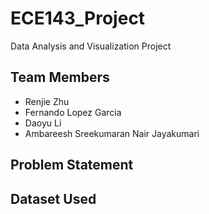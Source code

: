 # ECE143_Project
Data Analysis and Visualization Project

## Team Members
- Renjie Zhu
- Fernando Lopez Garcia
- Daoyu Li
- Ambareesh Sreekumaran Nair Jayakumari

## Problem Statement

## Dataset Used
